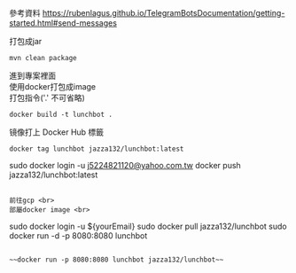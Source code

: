 參考資料
https://rubenlagus.github.io/TelegramBotsDocumentation/getting-started.html#send-messages

打包成jar
```
mvn clean package
```

進到專案裡面 <br>
使用docker打包成image <br>
打包指令('.' 不可省略) <br>
```
docker build -t lunchbot .
```

镜像打上 Docker Hub 標籤 <br>
```
docker tag lunchbot jazza132/lunchbot:latest
```

sudo docker login -u j5224821120@yahoo.com.tw
docker push jazza132/lunchbot:latest
```

前往gcp <br>
部屬docker image <br>

```
sudo docker login -u ${yourEmail}
sudo docker pull jazza132/lunchbot
sudo docker run -d -p 8080:8080 lunchbot
```

~~docker run -p 8080:8080 lunchbot jazza132/lunchbot~~